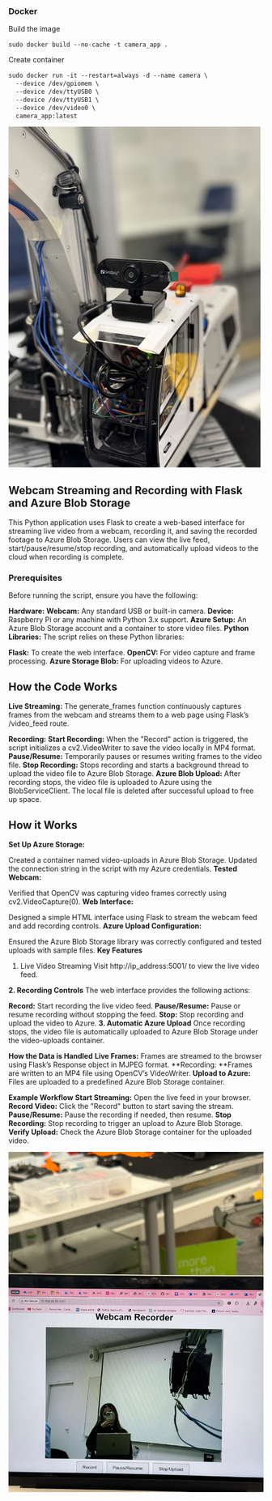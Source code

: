 ### Docker

Build the image
```
sudo docker build --no-cache -t camera_app .
```

Create container

```
sudo docker run -it --restart=always -d --name camera \
  --device /dev/gpiomem \
  --device /dev/ttyUSB0 \
  --device /dev/ttyUSB1 \
  --device /dev/video0 \
  camera_app:latest
  ```
![image4](/Attachments/camera.png)



## Webcam Streaming and Recording with Flask and Azure Blob Storage

This Python application uses Flask to create a web-based interface for streaming live video from a webcam, recording it, and saving the recorded footage to Azure Blob Storage. Users can view the live feed, start/pause/resume/stop recording, and automatically upload videos to the cloud when recording is complete.

### Prerequisites
Before running the script, ensure you have the following:

**Hardware:**
**Webcam:** Any standard USB or built-in camera.
**Device:** Raspberry Pi or any machine with Python 3.x support.
**Azure Setup:**
An Azure Blob Storage account and a container to store video files.
**Python Libraries:**
The script relies on these Python libraries:

**Flask:** To create the web interface.
**OpenCV:** For video capture and frame processing.
**Azure Storage Blob:** For uploading videos to Azure.

## How the Code Works
**Live Streaming:**
The generate_frames function continuously captures frames from the webcam and streams them to a web page using Flask’s /video_feed route.

**Recording:**
**Start Recording:** When the "Record" action is triggered, the script initializes a cv2.VideoWriter to save the video locally in MP4 format.
**Pause/Resume:** Temporarily pauses or resumes writing frames to the video file.
**Stop Recording:** Stops recording and starts a background thread to upload the video file to Azure Blob Storage.
**Azure Blob Upload:**
After recording stops, the video file is uploaded to Azure using the BlobServiceClient. The local file is deleted after successful upload to free up space.

## How it Works

**Set Up Azure Storage:**

Created a container named video-uploads in Azure Blob Storage.
Updated the connection string in the script with my Azure credentials.
**Tested Webcam:**

Verified that OpenCV was capturing video frames correctly using cv2.VideoCapture(0).
**Web Interface:**

Designed a simple HTML interface using Flask to stream the webcam feed and add recording controls.
**Azure Upload Configuration:**

Ensured the Azure Blob Storage library was correctly configured and tested uploads with sample files.
**Key Features**
1. Live Video Streaming
Visit http://ip_address:5001/ to view the live video feed.

**2. Recording Controls**
The web interface provides the following actions:

**Record:** Start recording the live video feed.
**Pause/Resume:** Pause or resume recording without stopping the feed.
**Stop:** Stop recording and upload the video to Azure.
**3. Automatic Azure Upload**
Once recording stops, the video file is automatically uploaded to Azure Blob Storage under the video-uploads container.

**How the Data is Handled**
**Live Frames:** Frames are streamed to the browser using Flask’s Response object in MJPEG format.
**Recording: **Frames are written to an MP4 file using OpenCV’s VideoWriter.
**Upload to Azure:** Files are uploaded to a predefined Azure Blob Storage container.

**Example Workflow**
**Start Streaming:** Open the live feed in your browser.
**Record Video:** Click the "Record" button to start saving the stream.
**Pause/Resume:** Pause the recording if needed, then resume.
**Stop Recording:** Stop recording to trigger an upload to Azure Blob Storage.
**Verify Upload:** Check the Azure Blob Storage container for the uploaded video.

![image5](/Attachments/camera2.jpeg)
